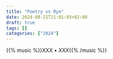 ```yaml
---
title: "Poetry vs Rye"
date: 2024-08-21T21:01:03+02:00
draft: true
tags: []
categories: ["2024"]
---
```


{{% music %}}XXX • _XXX_{{% /music %}}

